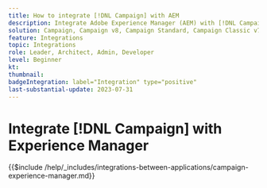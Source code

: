 ```yaml
---
title: How to integrate [!DNL Campaign] with AEM
description: Integrate Adobe Experience Manager (AEM) with [!DNL Campaign] to create and manage email campaigns.
solution: Campaign, Campaign v8, Campaign Standard, Campaign Classic v7, Experience Manager, Experience Manager Forms
feature: Integrations
topic: Integrations
role: Leader, Architect, Admin, Developer
level: Beginner
kt:
thumbnail:
badgeIntegration: label="Integration" type="positive"
last-substantial-update: 2023-07-31
---
```


# Integrate [!DNL Campaign] with Experience Manager

{{$include /help/_includes/integrations-between-applications/campaign-experience-manager.md}}
